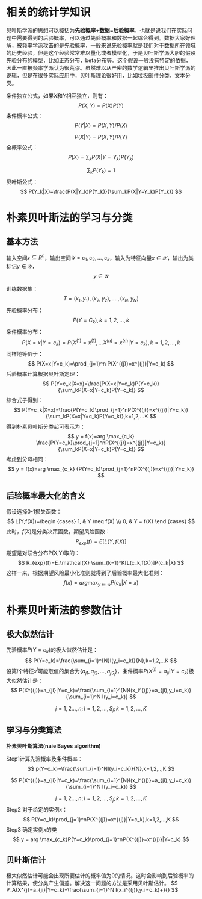 # 相关的统计学知识

贝叶斯学派的思想可以概括为**先验概率+数据=后验概率**。也就是说我们在实际问题中需要得到的后验概率，可以通过先验概率和数据一起综合得到。数据大家好理解，被频率学派攻击的是先验概率，一般来说先验概率就是我们对于数据所在领域的历史经验，但是这个经验常常难以量化或者模型化，于是贝叶斯学派大胆的假设先验分布的模型，比如正态分布，beta分布等。这个假设一般没有特定的依据，因此一直被频率学派认为很荒谬。虽然难以从严密的数学逻辑里推出贝叶斯学派的逻辑，但是在很多实际应用中，贝叶斯理论很好用，比如垃圾邮件分类，文本分类。

条件独立公式，如果$X$和$Y$相互独立，则有：
$$
P(X,Y)=P(X)P(Y)
$$
条件概率公式：
$$
P(Y|X)=P(X,Y)/P(X)
$$

$$
P(X|Y)=P(X,Y)/P(Y)
$$
全概率公式：
$$
P(X)= \sum _k P(X|Y=Y_k)P(Y_k)
$$

$$
\sum_kP(Y_k)=1
$$
贝叶斯公式：
$$
P(Y_k|X)=\frac{P(X|Y_k)P(Y_k)}{\sum_kP(X|Y=Y_k)P(Y_k)}
$$

# 朴素贝叶斯法的学习与分类

## 基本方法

输入空间$\mathcal{x}\subseteq R^n$，输出空间$\mathcal{Y}={c_1,c_2,...,c_k}$，输入为特征向量$x\in \mathcal{X}$，输出为类标记$y\in\mathcal{Y}$，
$$
y\in\mathcal{Y}
$$


训练数据集：
$$
T = {(x_1,y_1),(x_2,y_2),....,(x_N,y_N)}
$$
先验概率分布：
$$
P(Y=C_k),k=1,2,...,k
$$
条件概率分布：
$$
P(X=x|Y=c_k)=P(X^{(1)}=x^{(1)},...X^{(n)}=x^{(n)}|Y=c_k),k=1,2,...,k
$$
同样地等价于：
$$
P(X=x|Y=c_k)=\prod_{j=1}^n P(X^{(j)}=x^{(j)}|Y=c_k)
$$
后验概率计算根据贝叶斯定理：
$$
P(Y=c_k|X=x)=\frac{P(X=x|Y=c_k)P(Y=c_k)}{\sum_kP(X=x|Y=c_k)P(Y=c_k)}
$$
综合式子得到：
$$
P(Y=c_k|X=x)=\frac{P(Y=c_k)\prod_{j=1}^nP(X^{(j)}=x^{(j)}|Y=c_k)}{\sum_kP(X=x|Y=c_k)P(Y=c_k)},k=1,2,...K
$$
得到朴素贝叶斯分类起可表示为：
$$
y = f(x)=arg \max_{c_k} \frac{P(Y=c_k)\prod_{j=1}^nP(X^{(j)}=x^{(j)}|Y=c_k)}{\sum_kP(X=x|Y=c_k)P(Y=c_k)}
$$
考虑到分母相同：
$$
y = f(x)=arg \max_{c_k} {P(Y=c_k)\prod_{j=1}^nP(X^{(j)}=x^{(j)}|Y=c_k)}
$$

## 后验概率最大化的含义

假设选择0-1损失函数：
$$
L(Y,f(X))=\begin {cases}
1, & Y \neq f(X) \\\
0, & Y = f(X)
\end {cases}
$$
此时，$f(X)$是分类决策函数，期望风险函数：
$$
R_{exp}(f)=E[L(Y,f(X)]
$$
期望是对联合分布P(X,Y)取的：
$$
R_{exp}(f)=E_\mathcal{X} \sum_{k=1}^K[L(c_k,f(X))]P(c_k|X)
$$
这样一来，根据期望风险最小化准则就得到了后验概率最大化准则：
$$
f(x) = arg \max _{y \in \mathcal{Y}} P(c_k|X=x)
$$

# 朴素贝叶斯法的参数估计

## 极大似然估计

先验概率$P(Y=c_k)$的极大似然估计是：
$$
P(Y=c_k)=\frac{\sum_{i=1}^{N}I(y_i=c_k)}{N},k=1,2,...K
$$
设第$j$个特征$x^{j}$可能取值的集合为$\{a_{j1},a_{j2},...,a_{jS_j}\}$，条件概率$P(X^{(j)}=a_{ji}|Y=c_k)$极大似然估计是：
$$
P(X^{(j)}=a_{ji}|Y=c_k)=\frac{\sum_{i=1}^{N}I(x_i^{(j)}=a_{ji},y_i=c_k)}{\sum_{i=1}^N I(y_i=c_k)}
$$

$$
j=1,2...,n; l=1,2,...,S_j;k=1,2,...,K
$$

## 学习与分类算法

**朴素贝叶斯算法(naie Bayes algorithm)**

Step1计算先验概率及条件概率：
$$
p(Y=c_k)=\frac{\sum_{i=1}^NI(y_i=c_k)}{N},k=1,2,..,K
$$

$$
P(X^{(j)}=a_{ji}|Y=c_k)=\frac{\sum_{i=1}^{N}I(x_i^{(j)}=a_{ji},y_i=c_k)}{\sum_{i=1}^N I(y_i=c_k)}
$$

$$
j=1,2...,n; l=1,2,...,S_j;k=1,2,...,K
$$
Step2 对于给定的实例$x$：
$$
P(Y=c_k)\prod_{j=1}^nP(X^{(j)}=x^{(j)}|Y=c_k),k=1,2,...,K
$$
Step3 确定实例x的类
$$
y = arg \max_{c_k}P(Y=c_k)\prod_{j=1}^nP(X^{(j)}=x^{(j)}|Y=c_k)
$$

## 贝叶斯估计

极大似然估计可能会出现所要估计的概率值为0的情况。这时会影响到后验概率的计算结果，使分类产生偏差。解决这一问题的方法是采用贝叶斯估计。
$$
P_A(X^{j}=a_{ji}|Y=c_k)=\frac{\sum_{i=1}^N I(x_i^{(j)},y_i=c_k)+\}{}
$$



































